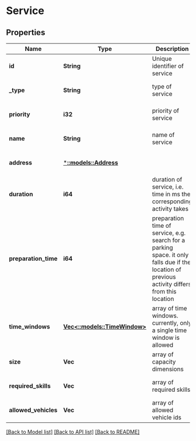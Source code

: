# Service

## Properties
Name | Type | Description | Notes
------------ | ------------- | ------------- | -------------
**id** | **String** | Unique identifier of service | [optional] [default to null]
**_type** | **String** | type of service | [optional] [default to null]
**priority** | **i32** | priority of service | [optional] [default to null]
**name** | **String** | name of service | [optional] [default to null]
**address** | [***::models::Address**](Address.md) |  | [optional] [default to null]
**duration** | **i64** | duration of service, i.e. time in ms the corresponding activity takes | [optional] [default to null]
**preparation_time** | **i64** | preparation time of service, e.g. search for a parking space. it only falls due if the location of previous activity differs from this location | [optional] [default to null]
**time_windows** | [**Vec<::models::TimeWindow>**](TimeWindow.md) | array of time windows. currently, only a single time window is allowed | [optional] [default to null]
**size** | **Vec<i32>** | array of capacity dimensions | [optional] [default to null]
**required_skills** | **Vec<String>** | array of required skills | [optional] [default to null]
**allowed_vehicles** | **Vec<String>** | array of allowed vehicle ids | [optional] [default to null]

[[Back to Model list]](../README.md#documentation-for-models) [[Back to API list]](../README.md#documentation-for-api-endpoints) [[Back to README]](../README.md)


